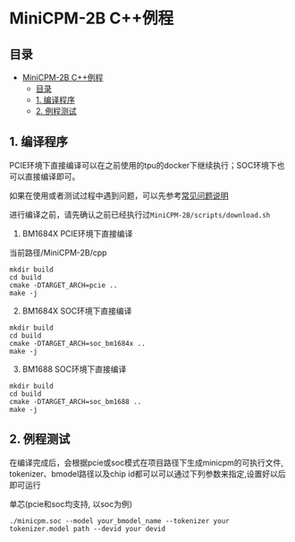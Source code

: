 # MiniCPM-2B C++例程

## 目录
- [MiniCPM-2B C++例程](#MiniCPM-2B-C++例程)
  - [目录](#目录)
  - [1. 编译程序](#1-编译程序)
  - [2. 例程测试](#2-例程测试)

## 1. 编译程序

PCIE环境下直接编译可以在之前使用的tpu的docker下继续执行；SOC环境下也可以直接编译即可。

如果在使用或者测试过程中遇到问题，可以先参考[常见问题说明](../docs/FAQ.md)

进行编译之前，请先确认之前已经执行过`MiniCPM-2B/scripts/download.sh`

1. BM1684X PCIE环境下直接编译

当前路径/MiniCPM-2B/cpp

```shell
mkdir build
cd build
cmake -DTARGET_ARCH=pcie ..
make -j
```

2. BM1684X SOC环境下直接编译

```shell
mkdir build
cd build
cmake -DTARGET_ARCH=soc_bm1684x ..
make -j
```

3. BM1688 SOC环境下直接编译

```shell
mkdir build
cd build
cmake -DTARGET_ARCH=soc_bm1688 ..
make -j
```

## 2. 例程测试

在编译完成后，会根据pcie或soc模式在项目路径下生成minicpm的可执行文件, tokenizer、bmodel路径以及chip id都可以可以通过下列参数来指定,设置好以后即可运行

单芯(pcie和soc均支持, 以soc为例)

```shell
./minicpm.soc --model your_bmodel_name --tokenizer your tokenizer.model path --devid your devid
```